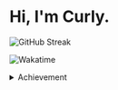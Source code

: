 # Hi, I'm Curly. 

![GitHub Streak](https://github-readme-streak-stats.herokuapp.com/?user=curly210102&theme=slateorange)

![Wakatime](https://github-readme-stats.vercel.app/api/wakatime?username=curly_brackets&langs_count=10&layout=compact&v=2&custom_title=Wakatime%20Weekly&theme=slateorange)

<details>
  <summary>Achievement</summary>
  
  <br />

  ![GitHub Stats](https://github-readme-stats.vercel.app/api?username=curly210102&count_private=true&show_icons=true&theme=graywhite&bg_color=F0F0F0&text_color=666&icon_color=4D4D4D)
  
  ![Trophy](https://github-profile-trophy.vercel.app/?username=curly210102&margin-w=15&margin-h=15&theme=oldie)
</details>


